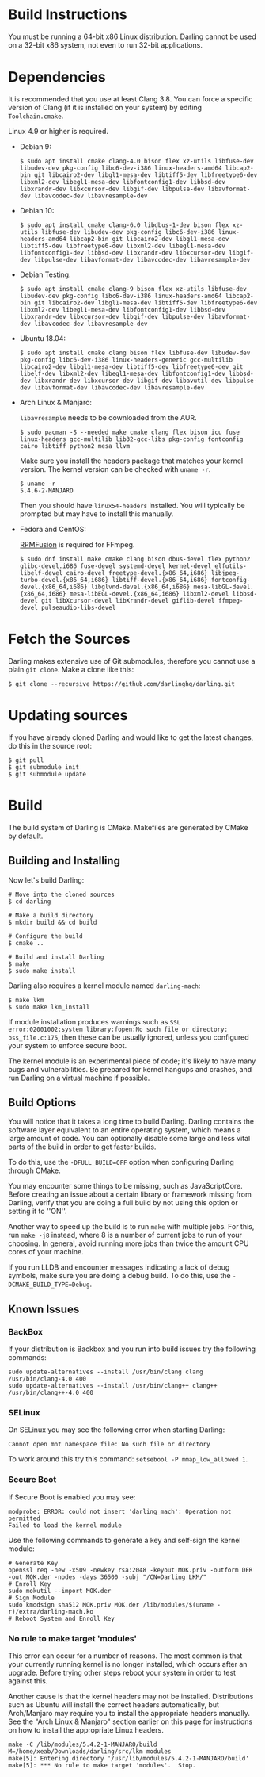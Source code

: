 # Build Instructions

You must be running a 64-bit x86 Linux distribution. Darling cannot be used on a 32-bit x86 system, not even to run 32-bit applications.

# Dependencies

It is recommended that you use at least Clang 3.8. You can force a specific version of Clang (if it is installed on your system) by editing `Toolchain.cmake`.

Linux 4.9 or higher is required.

* Debian 9:

  ```
  $ sudo apt install cmake clang-4.0 bison flex xz-utils libfuse-dev libudev-dev pkg-config libc6-dev-i386 linux-headers-amd64 libcap2-bin git libcairo2-dev libgl1-mesa-dev libtiff5-dev libfreetype6-dev libxml2-dev libegl1-mesa-dev libfontconfig1-dev libbsd-dev libxrandr-dev libxcursor-dev libgif-dev libpulse-dev libavformat-dev libavcodec-dev libavresample-dev
  ```

* Debian 10:

  ```
  $ sudo apt install cmake clang-6.0 libdbus-1-dev bison flex xz-utils libfuse-dev libudev-dev pkg-config libc6-dev-i386 linux-headers-amd64 libcap2-bin git libcairo2-dev libgl1-mesa-dev libtiff5-dev libfreetype6-dev libxml2-dev libegl1-mesa-dev libfontconfig1-dev libbsd-dev libxrandr-dev libxcursor-dev libgif-dev libpulse-dev libavformat-dev libavcodec-dev libavresample-dev
  ````

* Debian Testing:

  ```
  $ sudo apt install cmake clang-9 bison flex xz-utils libfuse-dev libudev-dev pkg-config libc6-dev-i386 linux-headers-amd64 libcap2-bin git libcairo2-dev libgl1-mesa-dev libtiff5-dev libfreetype6-dev libxml2-dev libegl1-mesa-dev libfontconfig1-dev libbsd-dev libxrandr-dev libxcursor-dev libgif-dev libpulse-dev libavformat-dev libavcodec-dev libavresample-dev
  ```

* Ubuntu 18.04:

  ```
  $ sudo apt install cmake clang bison flex libfuse-dev libudev-dev pkg-config libc6-dev-i386 linux-headers-generic gcc-multilib libcairo2-dev libgl1-mesa-dev libtiff5-dev libfreetype6-dev git libelf-dev libxml2-dev libegl1-mesa-dev libfontconfig1-dev libbsd-dev libxrandr-dev libxcursor-dev libgif-dev libavutil-dev libpulse-dev libavformat-dev libavcodec-dev libavresample-dev
  ```


* Arch Linux & Manjaro:
  
  `libavresample` needs to be downloaded from the AUR.
  
  ```
  $ sudo pacman -S --needed make cmake clang flex bison icu fuse linux-headers gcc-multilib lib32-gcc-libs pkg-config fontconfig cairo libtiff python2 mesa llvm
  ```

  Make sure you install the headers package that matches your kernel version. The kernel version can be checked with `uname -r`.

  ```
  $ uname -r
  5.4.6-2-MANJARO
  ```


  Then you should have `linux54-headers` installed. You will typically be prompted but may have to install this manually.

* Fedora and CentOS:

  [RPMFusion](https://rpmfusion.org/RPM%20Fusion) is required for FFmpeg.

  ```
  $ sudo dnf install make cmake clang bison dbus-devel flex python2 glibc-devel.i686 fuse-devel systemd-devel kernel-devel elfutils-libelf-devel cairo-devel freetype-devel.{x86_64,i686} libjpeg-turbo-devel.{x86_64,i686} libtiff-devel.{x86_64,i686} fontconfig-devel.{x86_64,i686} libglvnd-devel.{x86_64,i686} mesa-libGL-devel.{x86_64,i686} mesa-libEGL-devel.{x86_64,i686} libxml2-devel libbsd-devel git libXcursor-devel libXrandr-devel giflib-devel ffmpeg-devel pulseaudio-libs-devel
  ```


# Fetch the Sources

Darling makes extensive use of Git submodules, therefore you cannot use a plain `git clone`. Make a clone like this:

```
$ git clone --recursive https://github.com/darlinghq/darling.git
```


# Updating sources

If you have already cloned Darling and would like to get the latest changes, do this in the source root:

```
$ git pull
$ git submodule init
$ git submodule update
```

# Build

The build system of Darling is CMake. Makefiles are generated by CMake by default.

## Building and Installing

Now let's build Darling:

```
# Move into the cloned sources
$ cd darling

# Make a build directory
$ mkdir build && cd build

# Configure the build
$ cmake ..

# Build and install Darling
$ make
$ sudo make install
```


Darling also requires a kernel module named `darling-mach`:

```
$ make lkm
$ sudo make lkm_install
```

If module installation produces warnings such as `SSL error:02001002:system library:fopen:No such file or directory: bss_file.c:175`, then these can be usually ignored, unless you configured your system to enforce secure boot.

The kernel module is an experimental piece of code; it's likely to have many bugs and vulnerabilities. Be prepared for kernel hangups and crashes, and run Darling on a virtual machine if possible.

##  Build Options 

You will notice that it takes a long time to build Darling. Darling contains the software layer equivalent to an entire operating system, which means a large amount of code. You can optionally disable some large and less vital parts of the build in order to get faster builds.

To do this, use the `-DFULL_BUILD=OFF` option when configuring Darling through CMake.

You may encounter some things to be missing, such as JavaScriptCore. Before creating an issue about a certain library or framework missing from Darling, verify that you are doing a full build by not using this option or setting it to ''ON''.

Another way to speed up the build is to run `make` with multiple jobs. For this, run `make -j8` instead, where 8 is a number of current jobs to run of your choosing. In general, avoid running more jobs than twice the amount CPU cores of your machine.

If you run LLDB and encounter messages indicating a lack of debug symbols, make sure you are doing a debug build. To do this, use the `-DCMAKE_BUILD_TYPE=Debug`.

## Known Issues

### BackBox


If your distribution is Backbox and you run into build issues try the following commands:

```
sudo update-alternatives --install /usr/bin/clang clang /usr/bin/clang-4.0 400
sudo update-alternatives --install /usr/bin/clang++ clang++ /usr/bin/clang++-4.0 400
```

### SELinux

On SELinux you may see the following error when starting Darling:

```
Cannot open mnt namespace file: No such file or directory
```

To work around this try this command: `setsebool -P mmap_low_allowed 1`.

### Secure Boot

If Secure Boot is enabled you may see:

```
modprobe: ERROR: could not insert 'darling_mach': Operation not permitted
Failed to load the kernel module
```

Use the following commands to generate a key and self-sign the kernel module:

```
# Generate Key
openssl req -new -x509 -newkey rsa:2048 -keyout MOK.priv -outform DER -out MOK.der -nodes -days 36500 -subj "/CN=Darling LKM/"
# Enroll Key
sudo mokutil --import MOK.der
# Sign Module
sudo kmodsign sha512 MOK.priv MOK.der /lib/modules/$(uname -r)/extra/darling-mach.ko
# Reboot System and Enroll Key
```


### No rule to make target 'modules'

This error can occur for a number of reasons. The most common is that your currently running kernel is no longer installed, which occurs after an upgrade. Before trying other steps reboot your system in order to test against this.

Another cause is that the kernel headers may not be installed. Distributions such as Ubuntu will install the correct headers automatically, but Arch/Manjaro may require you to install the appropriate headers manually. See the "Arch Linux & Manjaro" section earlier on this page for instructions on how to install the appropriate Linux headers.

```
make -C /lib/modules/5.4.2-1-MANJARO/build M=/home/xeab/Downloads/darling/src/lkm modules
make[5]: Entering directory '/usr/lib/modules/5.4.2-1-MANJARO/build'
make[5]: *** No rule to make target 'modules'.  Stop.
```

